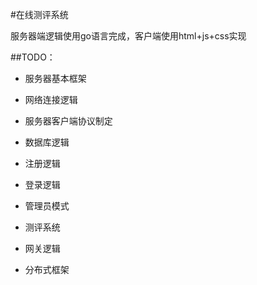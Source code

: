#在线测评系统

服务器端逻辑使用go语言完成，客户端使用html+js+css实现

##TODO：

- 服务器基本框架

- 网络连接逻辑

- 服务器客户端协议制定

- 数据库逻辑

- 注册逻辑

- 登录逻辑

- 管理员模式

- 测评系统

- 网关逻辑

- 分布式框架


